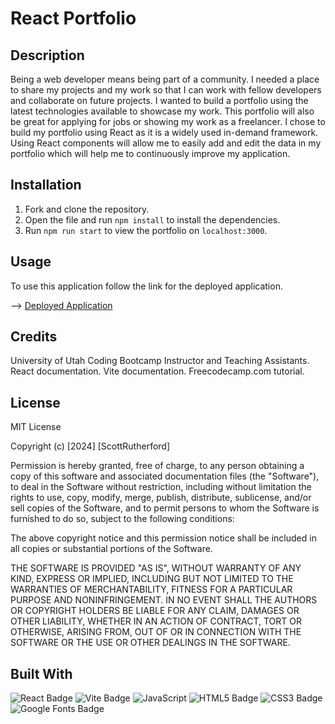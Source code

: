 # React Portfolio 

## Description

Being a web developer means being part of a community. I needed a place to share my projects and my work so that I can work with fellow developers and collaborate on future projects. I wanted to build a portfolio using the latest technologies available to showcase my work. This portfolio will also be great for applying for jobs or showing my work as a freelancer. I chose to build my portfolio using React as it is a widely used in-demand framework. Using React components will allow me to easily add and edit the data in my portfolio which will help me to continuously improve my application. 

## Installation

1. Fork and clone the repository.
2. Open the file and run `npm install` to install the dependencies. 
3. Run `npm run start` to view the portfolio on `localhost:3000`. 

## Usage

To use this application follow the link for the deployed application.

--> [Deployed Application](https://main--cosmic-druid-49dd6b.netlify.app/)

## Credits

University of Utah Coding Bootcamp Instructor and Teaching Assistants. React documentation. Vite documentation. Freecodecamp.com tutorial. 

## License

MIT License

Copyright (c) [2024] [ScottRutherford]

Permission is hereby granted, free of charge, to any person obtaining a copy
of this software and associated documentation files (the "Software"), to deal
in the Software without restriction, including without limitation the rights
to use, copy, modify, merge, publish, distribute, sublicense, and/or sell
copies of the Software, and to permit persons to whom the Software is
furnished to do so, subject to the following conditions:

The above copyright notice and this permission notice shall be included in all
copies or substantial portions of the Software.

THE SOFTWARE IS PROVIDED "AS IS", WITHOUT WARRANTY OF ANY KIND, EXPRESS OR
IMPLIED, INCLUDING BUT NOT LIMITED TO THE WARRANTIES OF MERCHANTABILITY,
FITNESS FOR A PARTICULAR PURPOSE AND NONINFRINGEMENT. IN NO EVENT SHALL THE
AUTHORS OR COPYRIGHT HOLDERS BE LIABLE FOR ANY CLAIM, DAMAGES OR OTHER
LIABILITY, WHETHER IN AN ACTION OF CONTRACT, TORT OR OTHERWISE, ARISING FROM,
OUT OF OR IN CONNECTION WITH THE SOFTWARE OR THE USE OR OTHER DEALINGS IN THE
SOFTWARE.

## Built With 

![React Badge](https://img.shields.io/badge/React-20232A?style=for-the-badge&logo=react&logoColor=61DAFB)
![Vite Badge](https://img.shields.io/badge/Vite-646CFF?logo=vite&logoColor=fff&style=for-the-badge)
![JavaScript](https://img.shields.io/badge/JavaScript-F7DF1E?style=for-the-badge&logo=javascript&logoColor=black)
![HTML5 Badge](https://img.shields.io/badge/HTML5-E34F26?logo=html5&logoColor=fff&style=for-the-badge)
![CSS3 Badge](https://img.shields.io/badge/CSS3-1572B6?logo=css3&logoColor=fff&style=for-the-badge)
![Google Fonts Badge](https://img.shields.io/badge/Google%20Fonts-4285F4?logo=googlefonts&logoColor=fff&style=for-the-badge)

